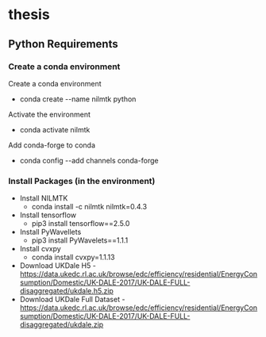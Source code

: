 # thesis

## Python Requirements
### Create a conda environment
Create a conda environment
- conda create --name nilmtk python

Activate the environment
- conda activate nilmtk

Add conda-forge to conda
- conda config --add channels conda-forge

### Install Packages (in the environment)
- Install NILMTK
  - conda install -c nilmtk nilmtk=0.4.3
- Install tensorflow
  - pip3 install tensorflow==2.5.0
- Install PyWavellets
  - pip3 install PyWavelets==1.1.1
- Install cvxpy
  - conda install cvxpy=1.1.13
- Download UKDale H5 - https://data.ukedc.rl.ac.uk/browse/edc/efficiency/residential/EnergyConsumption/Domestic/UK-DALE-2017/UK-DALE-FULL-disaggregated/ukdale.h5.zip
- Download UKDale Full Dataset - https://data.ukedc.rl.ac.uk/browse/edc/efficiency/residential/EnergyConsumption/Domestic/UK-DALE-2017/UK-DALE-FULL-disaggregated/ukdale.zip
